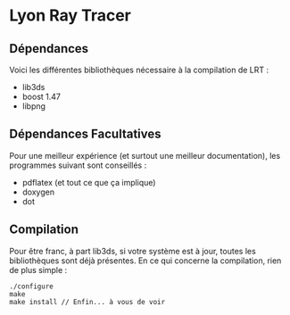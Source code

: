 Lyon Ray Tracer
===============

Dépendances
-----------
Voici les différentes bibliothèques nécessaire à la compilation de LRT :

- lib3ds
- boost 1.47
- libpng

Dépendances Facultatives
------------------------
Pour une meilleur expérience (et surtout une meilleur documentation), les
programmes suivant sont conseillés :

- pdflatex (et tout ce que ça implique)
- doxygen
- dot

Compilation
-----------
Pour être franc, à part lib3ds, si votre système est à jour, toutes les
bibliothèques sont déjà présentes. En ce qui concerne la compilation, rien de
plus simple :

    ./configure
    make
    make install // Enfin... à vous de voir
